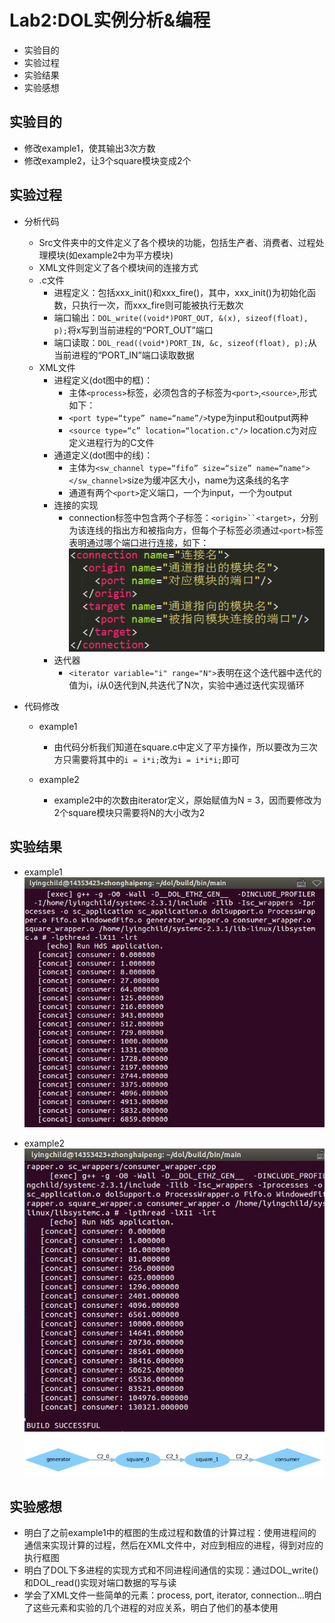 Lab2:DOL实例分析&编程
=====
* 实验目的
* 实验过程
* 实验结果
* 实验感想

## 实验目的

  * 修改example1，使其输出3次方数
  * 修改example2，让3个square模块变成2个

## 实验过程

  * 分析代码
    * Src文件夹中的文件定义了各个模块的功能，包括生产者、消费者、过程处理模块(如example2中为平方模块)
    * XML文件则定义了各个模块间的连接方式
    * .c文件
      * 进程定义：包括xxx_init()和xxx_fire()，其中，xxx_init()为初始化函数，只执行一次，而xxx_fire则可能被执行无数次
      * 端口输出：`DOL_write((void*)PORT_OUT, &(x), sizeof(float), p);`将x写到当前进程的“PORT_OUT”端口
      * 端口读取：`DOL_read((void*)PORT_IN, &c, sizeof(float), p);`从当前进程的“PORT_IN”端口读取数据
    * XML文件
      * 进程定义(dot图中的框)：
        * 主体`<process>`标签，必须包含的子标签为`<port>`,`<source>`,形式如下：
        * `<port type=“type” name=“name”/>`type为input和output两种
        * `<source type=“c” location=“location.c"/>` location.c为对应定义进程行为的C文件
      * 通道定义(dot图中的线)：
        * 主体为`<sw_channel type=“fifo” size=“size” name=“name"></sw_channel>`size为缓冲区大小，name为这条线的名字
        * 通道有两个`<port>`定义端口，一个为input，一个为output
      * 连接的实现
        * connection标签中包含两个子标签：`<origin>``<target>`，分别为该连线的指出方和被指向方，但每个子标签必须通过`<port>`标签表明通过哪个端口进行连接，如下：
        ![connection](https://raw.githubusercontent.com/LyingChild/ES2016_14353423/master/Image/ForDolmd/connection.png)
      * 迭代器
        * `<iterator variable="i" range="N">`表明在这个迭代器中迭代的值为i，i从0迭代到N,共迭代了N次，实验中通过迭代实现循环

  * 代码修改
    * example1
      * 由代码分析我们知道在square.c中定义了平方操作，所以要改为三次方只需要将其中的`i = i*i;`改为`i = i*i*i;`即可

    * example2
      * example2中的次数由iterator定义，原始赋值为N = 3，因而要修改为2个square模块只需要将N的大小改为2

## 实验结果
  * example1
    ![example1Result](https://raw.githubusercontent.com/LyingChild/ES2016_14353423/master/Image/ForDolmd/example1.JPG)

  * example2
    ![example2Result](https://raw.githubusercontent.com/LyingChild/ES2016_14353423/master/Image/ForDolmd/example2.JPG)
    ![example2Dot](https://raw.githubusercontent.com/LyingChild/ES2016_14353423/master/Image/ForDolmd/example2dot.JPG)

## 实验感想
  * 明白了之前example1中的框图的生成过程和数值的计算过程：使用进程间的通信来实现计算的过程，然后在XML文件中，对应到相应的进程，得到对应的执行框图
  * 明白了DOL下多进程的实现方式和不同进程间通信的实现：通过DOL_write()和DOL_read()实现对端口数据的写与读
  * 学会了XML文件一些简单的元素：process, port, iterator, connection...明白了这些元素和实验的几个进程的对应关系，明白了他们的基本使用